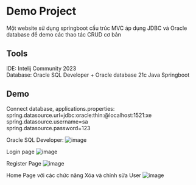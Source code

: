 # Demo Project
Một website sử dụng springboot cấu trúc MVC áp dụng JDBC và Oracle database để demo các thao tác CRUD cơ bản

## Tools
IDE: Intelij Community 2023  
Database: Oracle SQL Developer + Oracle database 21c 
Java Springboot  

## Demo
Connect database, applications.properties:  
spring.datasource.url=jdbc:oracle:thin:@localhost:1521:xe <br />
spring.datasource.username=sa <br />
spring.datasource.password=123 <br />

Oracle SQL Developer:
![image](https://github.com/ducvg/Ki6/assets/117010800/6da67ac7-b677-44fe-be8c-cccfdaf3e8f0)

Login page
![image](https://github.com/ducvg/Ki6/assets/117010800/017af623-2f27-43f9-9266-3422b171ab78)

Register Page
![image](https://github.com/ducvg/Ki6/assets/117010800/261fa318-879e-49d4-a207-a0f49a77029c)

Home Page với các chức năng Xóa và chỉnh sửa User
![image](https://github.com/ducvg/Ki6/assets/117010800/0c0b5bba-dfb3-4a58-951f-7a9956503761)
